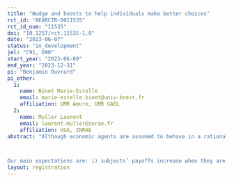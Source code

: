 ```yaml
---
title: "Nudge and boosts to help individuals make better choices"
rct_id: "AEARCTR-0011535"
rct_id_num: "11535"
doi: "10.1257/rct.11535-1.0"
date: "2023-06-07"
status: "in_development"
jel: "C91, D90"
start_year: "2023-06-09"
end_year: "2023-12-31"
pi: "Benjamin Ouvrard"
pi_other:
  1:
    name: Binet Marie-Estelle
    email: marie-estelle.binet@univ-brest.fr
    affiliation: UMR Amure, UMR GAEL
  2:
    name: Muller Laurent
    email: laurent.muller@inrae.fr
    affiliation: UGA, INRAE
abstract: "Although economic agents are assumed to behave in a rational way, one classic criticism is that they generally lack computational skills to achieve the optimal outcome. We propose an experiment in which subjects are endowed with a budget and have to decide the amount of goods (there are two goods) that they would like to buy taking into account their prices and the available budget (prices and the budget change from one round to another). In that setting, we also propose tools (one nudge and two boosts) to help subjects better achieve the optimal outcome. While the effects of nudges are now well recognized in the economic literature, one criticism is that they generally rely on the exploitation of agents’ cognitive biases, leading to manipulation. As a solution, boosts have been proposed as a ‘remedy’, in the sense that they rely on the learning of a new competence. However, few studies have sought to investigate the potential of boosts as a substitute to nudges. The experiment includes a control group and three treatment groups: one nudge, the default option, and two different boosts, one based on the provision of computational tools and the other based on providing insight into the problem (see details later in this trial information). We first aim to assess the extent to which the nudge and the boosts are effective in improving subjects’ decisions. Second, we compare the durability of the effects of these instruments. We do this by observing subjects’ decisions once these tools are no longer implemented. 

Our main expectations are: i) subjects’ payoffs increase when they are treated with the nudge or the boosts; and ii) the durability of the effects of boosts are larger than those of the nudge we consider, if there is some, since boosts rely on the learning of a competence."
layout: registration
---
```


